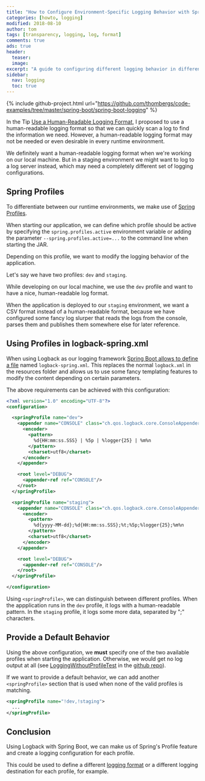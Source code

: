 ```yaml
---
title: "How to Configure Environment-Specific Logging Behavior with Spring Boot" 
categories: [howto, logging]
modified: 2018-08-10
author: tom
tags: [transparency, logging, log, format]
comments: true
ads: true
header:
  teaser: 
  image: 
excerpt: "A guide to configuring different logging behavior in different runtime environments."
sidebar:
  nav: logging
  toc: true
---
```


{% include github-project.html url="https://github.com/thombergs/code-examples/tree/master/spring-boot/spring-boot-logging" %}



In the Tip [Use a Human-Readable Logging Format](/logging-format), I proposed to use a human-readable logging format
so that we can quickly scan a log to find the information we need. However, a human-readable
logging format may not be needed or even desirable in every runtime environment. 

We definitely want a human-readable logging format when we're working on our local machine.
But in a staging environment we might want to log to a log server instead, which may
need a completely different set of logging configurations.

## Spring Profiles

To differentiate between our runtime environments, we make use 
of [Spring Profiles](https://docs.spring.io/spring-boot/docs/current/reference/html/boot-features-profiles.html).

When starting our application, we can define which profile should be active by specifying
the `spring.profiles.active` environment variable or adding the parameter 
`--spring.profiles.active=...` to the command line when starting the JAR.

Depending on this profile, we want to modify the logging behavior of the application. 

Let's say we have two profiles: `dev` and `staging`. 

While developing on our local
machine, we use the `dev` profile and 
want to have a nice, human-readable log format.

When the application is deployed to our `staging` environment, we want a CSV format
instead of a human-readable format, because we have configured some fancy log slurper that reads the logs from
the console, parses them and publishes them somewhere else for later reference. 

## Using Profiles in logback-spring.xml

When using Logback as our logging framework [Spring Boot allows to define a file](https://docs.spring.io/spring-boot/docs/current/reference/html/howto-logging.html#howto-configure-logback-for-logging) named `logback-spring.xml`. This replaces
the normal `logback.xml` in the resources folder and allows 
us to use some fancy templating features to
modify the content depending on certain parameters.

The above requirements can be achieved with this configuration:

```xml
<?xml version="1.0" encoding="UTF-8"?>
<configuration>

  <springProfile name="dev">
    <appender name="CONSOLE" class="ch.qos.logback.core.ConsoleAppender">
      <encoder>
        <pattern>
          %d{HH:mm:ss.SSS} | %5p | %logger{25} | %m%n
        </pattern>
        <charset>utf8</charset>
      </encoder>
    </appender>

    <root level="DEBUG">
      <appender-ref ref="CONSOLE"/>
    </root>
  </springProfile>

  <springProfile name="staging">
    <appender name="CONSOLE" class="ch.qos.logback.core.ConsoleAppender">
      <encoder>
        <pattern>
          %d{yyyy-MM-dd};%d{HH:mm:ss.SSS};%t;%5p;%logger{25};%m%n
        </pattern>
        <charset>utf8</charset>
      </encoder>
    </appender>

    <root level="DEBUG">
      <appender-ref ref="CONSOLE"/>
    </root>
  </springProfile>

</configuration>
```

Using `<springProfile>`, we can distinguish between different profiles. When the appplication
runs in the `dev` profile, it logs with a human-readable pattern. In the `staging` profile,
it logs some more data, separated by ";" characters.

## Provide a Default Behavior

Using the above configuration, we **must** specify one of the two available profiles
when starting the application. Otherwise, we would get no log output at all (see [LoggingWithoutProfileTest](https://github.com/thombergs/code-examples/blob/master/spring-boot/spring-boot-logging/src/test/java/io/reflectoring/springbootlogging/LoggingWithoutProfileTest.java)
in the [github repo](https://github.com/thombergs/code-examples/tree/master/spring-boot/spring-boot-logging)).

If we want to provide a default behavior, we can add another `<springProfile>` section
that is used when none of the valid profiles is matching.

```xml
<springProfile name="!dev,!staging">
  ...
</springProfile>
```

## Conclusion

Using Logback with Spring Boot, we can make us of Spring's Profile feature and create 
a logging configuration for each profile. 

This could be used to define a different [logging format](/logging-format) or a 
different logging destination for each profile, for example.  

 

 
